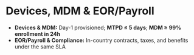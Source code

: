# Devices, MDM & EOR/Payroll

- **Devices & MDM:** Day-1 provisioned; **MTPD ≤ 5 days**; **MDM ≥ 99% enrollment in 24h**
- **EOR/Payroll & Compliance:** In-country contracts, taxes, and benefits under the same SLA

